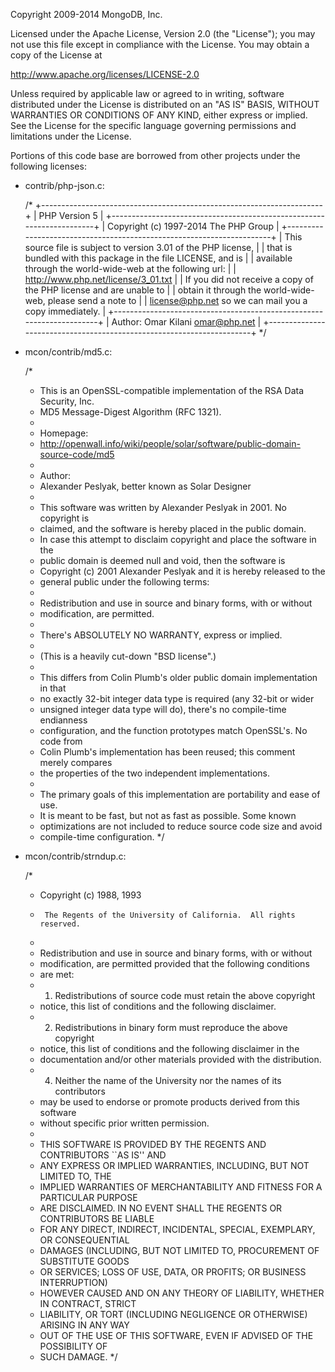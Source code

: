Copyright 2009-2014 MongoDB, Inc.

Licensed under the Apache License, Version 2.0 (the "License");
you may not use this file except in compliance with the License.
You may obtain a copy of the License at

http://www.apache.org/licenses/LICENSE-2.0

Unless required by applicable law or agreed to in writing, software
distributed under the License is distributed on an "AS IS" BASIS,
WITHOUT WARRANTIES OR CONDITIONS OF ANY KIND, either express or implied.
See the License for the specific language governing permissions and
limitations under the License.



Portions of this code base are borrowed from other projects under the following
licenses:

 * contrib/php-json.c:

    /*
      +----------------------------------------------------------------------+
      | PHP Version 5                                                        |
      +----------------------------------------------------------------------+
      | Copyright (c) 1997-2014 The PHP Group                                |
      +----------------------------------------------------------------------+
      | This source file is subject to version 3.01 of the PHP license,      |
      | that is bundled with this package in the file LICENSE, and is        |
      | available through the world-wide-web at the following url:           |
      | http://www.php.net/license/3_01.txt                                  |
      | If you did not receive a copy of the PHP license and are unable to   |
      | obtain it through the world-wide-web, please send a note to          |
      | license@php.net so we can mail you a copy immediately.               |
      +----------------------------------------------------------------------+
      | Author: Omar Kilani <omar@php.net>                                   |
      +----------------------------------------------------------------------+
    */

 * mcon/contrib/md5.c:

    /*
     * This is an OpenSSL-compatible implementation of the RSA Data Security, Inc.
     * MD5 Message-Digest Algorithm (RFC 1321).
     *
     * Homepage:
     * http://openwall.info/wiki/people/solar/software/public-domain-source-code/md5
     *
     * Author:
     * Alexander Peslyak, better known as Solar Designer <solar at openwall.com>
     *
     * This software was written by Alexander Peslyak in 2001.  No copyright is
     * claimed, and the software is hereby placed in the public domain.
     * In case this attempt to disclaim copyright and place the software in the
     * public domain is deemed null and void, then the software is
     * Copyright (c) 2001 Alexander Peslyak and it is hereby released to the
     * general public under the following terms:
     *
     * Redistribution and use in source and binary forms, with or without
     * modification, are permitted.
     *
     * There's ABSOLUTELY NO WARRANTY, express or implied.
     *
     * (This is a heavily cut-down "BSD license".)
     *
     * This differs from Colin Plumb's older public domain implementation in that
     * no exactly 32-bit integer data type is required (any 32-bit or wider
     * unsigned integer data type will do), there's no compile-time endianness
     * configuration, and the function prototypes match OpenSSL's.  No code from
     * Colin Plumb's implementation has been reused; this comment merely compares
     * the properties of the two independent implementations.
     *
     * The primary goals of this implementation are portability and ease of use.
     * It is meant to be fast, but not as fast as possible.  Some known
     * optimizations are not included to reduce source code size and avoid
     * compile-time configuration.
     */

  * mcon/contrib/strndup.c:

    /*
     * Copyright (c) 1988, 1993
     *      The Regents of the University of California.  All rights reserved.
     *
     * Redistribution and use in source and binary forms, with or without
     * modification, are permitted provided that the following conditions
     * are met:
     * 1. Redistributions of source code must retain the above copyright
     *    notice, this list of conditions and the following disclaimer.
     * 2. Redistributions in binary form must reproduce the above copyright
     *    notice, this list of conditions and the following disclaimer in the
     *    documentation and/or other materials provided with the distribution.
     * 4. Neither the name of the University nor the names of its contributors
     *    may be used to endorse or promote products derived from this software
     *    without specific prior written permission.
     *
     * THIS SOFTWARE IS PROVIDED BY THE REGENTS AND CONTRIBUTORS ``AS IS'' AND
     * ANY EXPRESS OR IMPLIED WARRANTIES, INCLUDING, BUT NOT LIMITED TO, THE
     * IMPLIED WARRANTIES OF MERCHANTABILITY AND FITNESS FOR A PARTICULAR PURPOSE
     * ARE DISCLAIMED.  IN NO EVENT SHALL THE REGENTS OR CONTRIBUTORS BE LIABLE
     * FOR ANY DIRECT, INDIRECT, INCIDENTAL, SPECIAL, EXEMPLARY, OR CONSEQUENTIAL
     * DAMAGES (INCLUDING, BUT NOT LIMITED TO, PROCUREMENT OF SUBSTITUTE GOODS
     * OR SERVICES; LOSS OF USE, DATA, OR PROFITS; OR BUSINESS INTERRUPTION)
     * HOWEVER CAUSED AND ON ANY THEORY OF LIABILITY, WHETHER IN CONTRACT, STRICT
     * LIABILITY, OR TORT (INCLUDING NEGLIGENCE OR OTHERWISE) ARISING IN ANY WAY
     * OUT OF THE USE OF THIS SOFTWARE, EVEN IF ADVISED OF THE POSSIBILITY OF
     * SUCH DAMAGE.
     */
